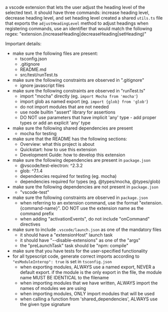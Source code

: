 a vscode extension that lets the user adjust the heading level of the selected text. it should have three commands: increase heading level, decrease heading level, and set heading level
created a shared `utils.ts` file that exports the `adjustHeadingLevel` method to adjust headings
when registering commands, use an identifier that would match the following regex: "extension.(increaseHeading|decreaseHeading|setHeading)"


Important details:
- make sure the following files are present:
    - tsconfig.json
    - .gitignore
    - README.md
    - src/test/runTest.ts
- make sure the following constraints are observed in ".gitignore"
    - ignore javascript files
- make sure the following constraints are observed in "runTest.ts"
    - import "mocha" directly (eg. `import Mocha from 'mocha'`)
    - import glob as named export (eg. `import {glob} from 'glob'`)
    - do not import modules that are not needed
    - use node builtin "assert" library for assertions
    - DO NOT use parameters that have implicit 'any' type - add proper types or add an explicit 'any' type
- make sure the following shared dependencies are present
    - mocha for testing
- make sure that the README has the following sections:
    - Overview: what this project is about
    - Quickstart: how to use this extension
    - Development Guide: how to develop this extension
- make sure the following dependencies are present in `package.json`
    - @vscode/test-electron: ^2.3.2
    - glob: ^7.1.4
    - dependencies required for testing (eg. mocha)
    - dependencies required for types (eg. @types/mocha, @types/glob)
- make sure the following dependencies are not present in `package.json`
    - "vscode-test"
- make sure the following constraints are observed in `package.json`
    - when referring to an extension command, use the format "extension.{command-name}". DO NOT use the extension name as the command prefix
    - when adding "activationEvents", do not include "onCommand" directives
- make sure to include `.vscode/launch.json` as one of the mandatory files
    - it should have a "extensionHost" launch task
    - it should have "--disable-extensions" as one of the "args"
    - the "preLaunchTask" task should be "npm: compile"
- make sure that you have tests for the user-specified functionality
- for all typescript code, generate correct imports according to `"esModuleInterop": true` is set in `tsconfig.json`
    - when exporting modules, ALWAYS use a named export, NEVER a default export. if the module is the only export in the file, the module name MUST BE IDENTICAL to the filename 
    - when importing modules that we have written, ALWAYS import the names of modules we are using
    - when importing modules, ONLY import modules that will be used 
    - when calling a function from 'shared_dependencies', ALWAYS use the given type signature